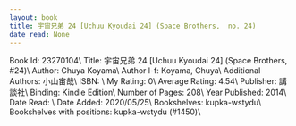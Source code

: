 ```yaml
---
layout: book
title: 宇宙兄弟 24 [Uchuu Kyoudai 24] (Space Brothers,  no. 24)
date_read: None
---
```


Book Id: 23270104\ 
Title: 宇宙兄弟 24 [Uchuu Kyoudai 24] (Space Brothers, #24)\ 
Author: Chuya Koyama\ 
Author l-f: Koyama, Chuya\ 
Additional Authors: 小山宙哉\ 
ISBN: \ 
My Rating: 0\ 
Average Rating: 4.54\ 
Publisher: 講談社\ 
Binding: Kindle Edition\ 
Number of Pages: 208\ 
Year Published: 2014\ 
Date Read: \ 
Date Added: 2020/05/25\ 
Bookshelves: kupka-wstydu\ 
Bookshelves with positions: kupka-wstydu (#1450)\ 

